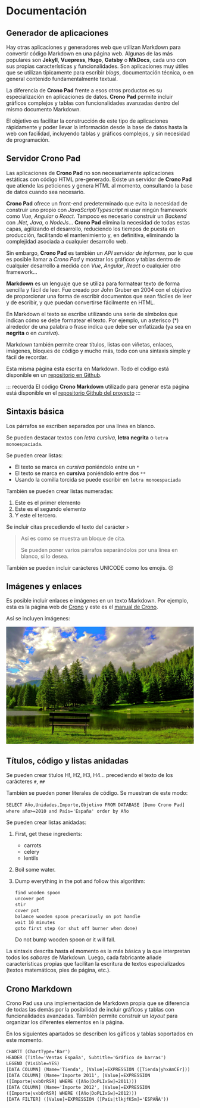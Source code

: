 ﻿---
Section: Documentación
---

# Documentación



## Generador de aplicaciones

Hay otras aplicaciones y generadores web que utilizan Markdown para convertir código Markdown en una página web. Algunas de las más populares son **Jekyll**, **Vuepress**, **Hugo**, **Gatsby** o **MkDocs**, cada uno con sus propias características y funcionalidades. Son aplicaciones muy útiles que se utilizan típicamente para escribir *blogs*, documentación técnica, o en general contenido fundamentalmente textual.

La diferencia de **Crono Pad** frente a esos otros productos es su especialización en aplicaciones de datos. **Crono Pad** permite incluir gráficos complejos y tablas con funcionalidades avanzadas dentro del mismo documento Markdown. 

El objetivo es facilitar la construcción de este tipo de aplicaciones rápidamente y poder llevar la información desde la base de datos hasta la web con facilidad, incluyendo tablas y gráficos complejos, y sin necesidad de programación.

## Servidor Crono Pad

Las aplicaciones de **Crono Pad** no son necesariamente aplicaciones estáticas con código HTML pre-generado. Existe un servidor de **Crono Pad** que atiende las peticiones y genera HTML al momento, consultando la base de datos cuando sea necesario.

**Crono Pad** ofrece un front-end predeterminado que evita la necesidad de construir uno propio con *JavaScript/Typescript* ni usar ningún framework como *Vue*, *Angular* o *React*. Tampoco es necesario construir un *Backend* con *.Net*, *Java*, o *NodeJs*... **Crono Pad** elimina la necesidad de todas estas capas, agilizando el desarrollo, reduciendo los tiempos de puesta en producción, facilitando el mantenimiento y, en definitiva, eliminando la complejidad asociada a cualquier desarrollo web.

Sin embargo, **Crono Pad** es también un *API servidor de informes*, por lo que es posible llamar a *Crono Pad* y mostrar los gráficos y tablas dentro de cualquier desarrollo a medida con *Vue*, *Angular*, *React* o cualquier otro framework...




**Markdown** es un lenguaje que se utiliza para formatear texto de forma sencilla y fácil de leer. Fue creado por John Gruber en 2004 con el objetivo de proporcionar una forma de escribir documentos que sean fáciles de leer y de escribir, y que puedan convertirse fácilmente en HTML.

En Markdown el texto se escribe utilizando una serie de símbolos que indican cómo se debe formatear el texto. Por ejemplo, un asterisco (*) alrededor de una palabra o frase indica que debe ser enfatizada (ya sea en **negrita** o en *cursiva*).

Markdown también permite crear títulos, listas con viñetas, enlaces, imágenes, bloques de código y mucho más, todo con una sintaxis simple y fácil de recordar.

Esta misma página esta escrita en Markdown. Todo el código está disponible en un [repositorio en Github](https://github.com/bifacil/pad.crono.net).

::: recuerda
El código <strong>Crono Markdown</strong> utilizado para generar esta página está disponible en
el [repositorio Github del proyecto](https://github.com/bifacil/pad.crono.net/blob/master/markdown/README.md)
:::

## Sintaxis básica

Los párrafos se escriben separados por una línea en blanco.

Se pueden destacar textos con *letra cursiva*, **letra negrita** o `letra monoespaciada`. 

Se pueden crear listas:

  * El texto se marca en *cursiva* poniéndolo entre un `*` 
  * El texto se marca en **cursiva** poniéndolo entre dos `**`
  * Usando la comilla torcida se puede escribir en `letra monoespaciada`

También se pueden crear listas numeradas:

  1. Este es el primer elemento
  2. Este es el segundo elemento
  3. Y este el tercero.

Se incluir citas precediendo el texto del carácter `>`

> Así es como se muestra un bloque de cita. 
>
> Se pueden poner varios párrafos separándolos por una línea en blanco,
> si lo desea.

También se pueden incluir carácteres UNICODE como los emojis. 😍

## Imágenes y enlaces

Es posible incluir enlaces e imágenes en un texto Markdown. Por ejemplo, esta es la página web de [Crono](https://businessintelligence.es) y este es el [manual de Crono](https://crono.org).

Así se incluyen imágenes:

![Imagen](/resources/images/image.jpg)

## Títulos, código y listas anidadas

Se pueden crear títulos H!, H2, H3, H4... precediendo el texto de los carácteres `#`, `##`

También se pueden poner literales de código. Se muestran de este modo:

``
SELECT Año,Unidades,Importe,Objetivo
FROM DATABASE [Demo Crono Pad] 
where año>=2010 and País='España'
order by Año
``

Se pueden crear listas anidadas:


 1. First, get these ingredients:

      * carrots
      * celery
      * lentils

 2. Boil some water.

 3. Dump everything in the pot and follow
    this algorithm:

        find wooden spoon
        uncover pot
        stir
        cover pot
        balance wooden spoon precariously on pot handle
        wait 10 minutes
        goto first step (or shut off burner when done)

    Do not bump wooden spoon or it will fall.


La sintaxis descrita hasta el momento es la más básica y la que interpretan todos los *sabores* de Markdown. Luego, cada fabricante añade características propias que facilitan la escritura de textos especializados (textos matemáticos, pies de página, etc.).




## Crono Markdown


Crono Pad usa una implementación de Markdown propia que se diferencia de todas las demás por la posibilidad de incluir gráficos y tablas con funcionalidades avanzadas. También permite construir un *layout* para organizar los diferentes elementos en la página.

En los siguientes apartados se describen los gáficos y tablas soportados en este momento.



``` data
CHARTT (ChartType='Bar')
HEADER (Title='Ventas España', Subtitle='Gráfico de barras')
LEGEND (Visible=YES)
[DATA COLUMN] (Name='Tienda', [Value]=EXPRESSION ([Tienda|yhxAmCEr]))
[DATA COLUMN] (Name='Importe 2011', [Value]=EXPRESSION ([Importe|vxbOrRSR] WHERE ([Año|DoPLIxSw]=2011)))
[DATA COLUMN] (Name='Importe 2012', [Value]=EXPRESSION ([Importe|vxbOrRSR] WHERE ([Año|DoPLIxSw]=2012)))
[DATA FILTER] ([Value]=EXPRESSION ([País|tlkjfKSm]='ESPAÑA'))
```

